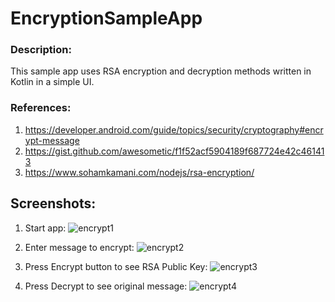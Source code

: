 # EncryptionSampleApp

### Description:
This sample app uses RSA encryption and decryption methods written in Kotlin in a simple UI.

### References:
1. https://developer.android.com/guide/topics/security/cryptography#encrypt-message
2. https://gist.github.com/awesometic/f1f52acf5904189f687724e42c461413
3. https://www.sohamkamani.com/nodejs/rsa-encryption/

## Screenshots:
1. Start app:
![encrypt1](https://user-images.githubusercontent.com/16841620/155006705-b355899c-c092-4e6d-a944-600f77da5461.png)

2. Enter message to encrypt:
![encrypt2](https://user-images.githubusercontent.com/16841620/155006727-146dde1b-ceab-4ad3-a984-27b5b1d2c4ef.png)

3. Press Encrypt button to see RSA Public Key:
![encrypt3](https://user-images.githubusercontent.com/16841620/155006740-4b9a2dde-ed53-4f46-adb4-92c896bd7ff7.png)

4. Press Decrypt to see original message:
![encrypt4](https://user-images.githubusercontent.com/16841620/155006754-fdbd5b88-ba96-4ff8-9daa-97c664be1343.png)

